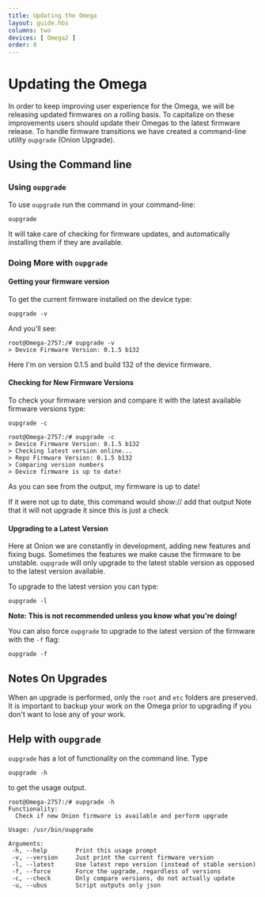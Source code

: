 ```yaml
---
title: Updating the Omega
layout: guide.hbs
columns: two
devices: [ Omega2 ]
order: 8
---
```


# Updating the Omega

In order to keep improving user experience for the Omega, we will be releasing updated firmwares on a rolling basis. To capitalize on these improvements users should update their Omegas to the latest firmware release. To handle firmware transitions we have created a command-line utility `oupgrade` (Onion Upgrade).

## Using the Command line

### Using `oupgrade`

To use `oupgrade` run the command in your command-line:

```
oupgrade
```

It will take care of checking for firmware updates, and automatically installing them if they are available.

### Doing More with `oupgrade`

#### Getting your firmware version
To get the current firmware installed on the device type:
```
oupgrade -v
```

And you'll see:
```
root@Omega-2757:/# oupgrade -v
> Device Firmware Version: 0.1.5 b132
```

Here I'm on version 0.1.5 and build 132 of the device firmware.


#### Checking for New Firmware Versions

To check your firmware version and compare it with the latest available firmware versions type:
```
oupgrade -c
```

```
root@Omega-2757:/# oupgrade -c
> Device Firmware Version: 0.1.5 b132
> Checking latest version online...
> Repo Firmware Version: 0.1.5 b132
> Comparing version numbers
> Device firmware is up to date!
```

As you can see from the output, my firmware is up to date!

If it were not up to date, this command would show:// add that output
Note that it will not upgrade it since this is just a check

#### Upgrading to a Latest Version
Here at Onion we are constantly in development, adding new features and fixing bugs. Sometimes the features we make cause the firmware to be unstable. `oupgrade` will only upgrade to the latest stable version as opposed to the latest version available.

To upgrade to the latest version you can type:
```
oupgrade -l
```
**Note: This is not recommended unless you know what you're doing!**


You can also force `oupgrade` to upgrade to the latest version of the firmware with the `-f` flag:
```
oupgrade -f
```


## Notes On Upgrades

When an upgrade is performed, only the `root` and `etc` folders are preserved. It is important to backup your work on the Omega prior to upgrading if you don't want to lose any of your work.

## Help with `oupgrade`


`oupgrade` has a lot of functionality on the command line. Type

```
oupgrade -h
```

to get the usage output.

```
root@Omega-2757:/# oupgrade -h
Functionality:
  Check if new Onion firmware is available and perform upgrade

Usage: /usr/bin/oupgrade

Arguments:
 -h, --help        Print this usage prompt
 -v, --version     Just print the current firmware version
 -l, --latest      Use latest repo version (instead of stable version)
 -f, --force       Force the upgrade, regardless of versions
 -c, --check       Only compare versions, do not actually update
 -u, --ubus        Script outputs only json
```
